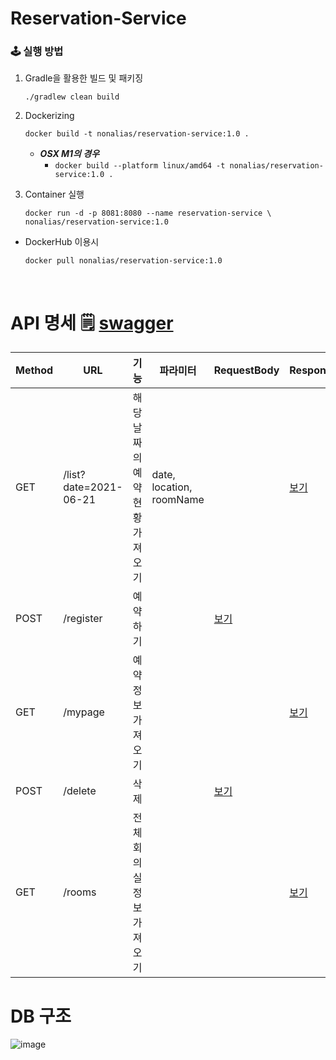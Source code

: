 # Reservation-Service

### 🕹 실행 방법

1. Gradle을 활용한 빌드 및 패키징

   ```
   ./gradlew clean build
   ```

2. Dockerizing

   ```
   docker build -t nonalias/reservation-service:1.0 .
   ```
   * ***OSX M1의 경우***
       * `docker build --platform linux/amd64 -t nonalias/reservation-service:1.0 .`

3. Container 실행

   ```
   docker run -d -p 8081:8080 --name reservation-service \
   nonalias/reservation-service:1.0
   ```

* DockerHub 이용시

  ```
  docker pull nonalias/reservation-service:1.0
  ```

<br/>

# API 명세 🗒 [swagger](http://42meet.kro.kr:8081/swagger-ui.html)

|Method|URL|기능|파라미터|RequestBody|ResponseBody|
|------|---|---|------|-----------|------------|
|GET|/list?date=2021-06-21|해당 날짜의 예약 현황 가져오기|date, location, roomName||[보기](https://github.com/42Meet/reservation-service/blob/main/mdfiles/listResponse.md)|
|POST|/register|예약하기||[보기](https://github.com/42Meet/reservation-service/blob/main/mdfiles/register.md)||
|GET|/mypage|예약 정보 가져오기|||[보기](https://github.com/42Meet/reservation-service/blob/main/mdfiles/mypageResponse.md)|
|POST|/delete|삭제||[보기](https://github.com/42Meet/reservation-service/blob/main/mdfiles/delete.md)||
|GET|/rooms|전체 회의실 정보 가져오기|||[보기](https://github.com/42Meet/reservation-service/blob/main/mdfiles/roomsResponse.md)|

# DB 구조
![image](https://user-images.githubusercontent.com/43032377/122879335-be292780-d373-11eb-8801-134b861ae65d.png)

